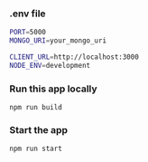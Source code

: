 ### .env file

```bash
PORT=5000
MONGO_URI=your_mongo_uri

CLIENT_URL=http://localhost:3000
NODE_ENV=development
```

### Run this app locally

```shell
npm run build
```

### Start the app

```shell
npm run start
```
